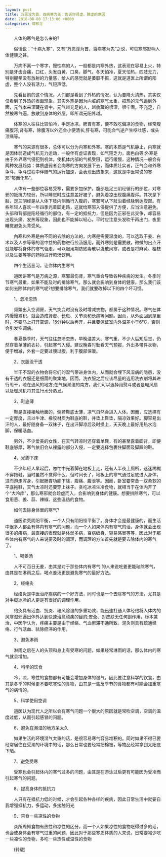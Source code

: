 ```yaml
---
layout: post
title: 万恶淫为首，百病寒为先；告诉你肾虚，脾虚的原因
date: 2018-08-08 17:13:00 +0800
categories: 戒邪淫
---
```


　　人体的寒气是怎么来的?
　　俗话说：“十病九寒”，又有“万恶淫为首，百病寒为先”之说，可见寒邪影响人体健康之甚。
　　万病不离一个寒字，慢性病的人，一般都是内寒外热，这表现在容易上火，特别是牙齿会痛，口红，头发白黄，口臭，脚气，冬天怕冷，夏天怕热，四肢无力，特别握拳没有放射的力量感，给人的感觉就是萎靡不振，这就是道医上所谓的阳虚，整个人没有活力，气短声低。
　　先看目前的这个情况，人们都是看到了外热的情况，认为要降火清热，其实仅仅看到了外热的表面现象。其实外热是因为内脏的寒气太重，把热的元气逼到外面，元气本来深藏在肾中，元气越充足的人，越收藏的很深，很牢固。不充足，自然被寒气逼，放散到身体的外层。即所谓元阳外越。
　　体寒的人往往比较怕冷，手足冰凉。脾胃有寒，便不敢吃偏凉的食物，经常腹痛腹泻;肾有寒，除腹泻以外还会小便清长;肝有寒，可能会气逆产生呕吐感，或头顶痛等。
　　寒气的来源有很多，总体可以分为内寒和外寒。寒的本质是气机静止，内寒就是因体弱造成气机无力运动，一般伴有虚证表现，如气短乏力，面色白等;外寒是由于外界寒气侵犯到机体，使机体内部的气机受阻，运行缓慢，这种情况一般会有两种发展趋势：体质虚弱者会向寒的方向发展下去，而体质壮实者，正气会和外寒争斗，争斗过程中伴随气的运行加速，会表现出热象来，这就是中医常说的寒邪“郁而化热”。
　　人体有一些部位容易受寒，需要多加保护。腹部是足三阴经循行的部位，对寒邪的抵抗力较弱，所以睡觉时应注意盖好被子，避免着凉出现腹痛腹泻。其次是下肢，足三阴经是从人体下肢内侧循行入腹的，寒邪可从下肢沿着经脉到达腹部。有些年轻人喜欢一年四季光着脚走路，这就给寒邪入侵提供了方便，应当注意避免。头部和背部是阳经循行的部位，有一定的抵抗力，但是因为正邪在此交争，却容易出现头痛、发热等现象，因此也不能掉以轻心，平时应注意头发吹干再出门，夜里睡觉避免头背受风。
　　內寒和外寒是由不同的去除的方法的，内寒是需要温度的，可以选取干姜、白术以及人参等等的温中益的药物进行煎汤服用，而外寒则是需要散，微微的出点汗就能够将身体的寒气驱走，可以服用荆防败毒散以发散风寒，或者是将麻黄、桂枝以及生姜等等的药物进行煎汤饮用。
　　四个生活恶习，让你体内生寒气
　　道医讲寒气是万病之源，寒邪最伤肾，寒气重会导致各种疾病的发生。冬季时节寒气最重，如果不能及时的排除寒气，那么就会影响到身体的健康。那么我们该如何去除体内的寒气呢?想要排除寒气，我们就要改掉以下的四个坏习惯。
　　1、忽冷忽热
　　频繁出入空调房，天气突变时没有及时增减衣物，都属于这种情况。寒气在体内慢慢累积，就会造成肾虚、长斑、关节炎和长痘等问题。因而，从外面回到屋里时，不要马上打开空调，15分钟以后再开，并且要保证室内外温差小于6℃，否则会引发空调病。
　　春夏换季时，天气往往忽冷忽热，早晚温差大、寒气重，不少人后知后觉，仍然穿着单薄的衣衫，引起寒气入侵。建议晚春时勤看天气预报，外出多带件衣物，便于增减，外套一定要过腰过腹，利于腹部保暖。
　　2、衣服没干透
　　半干不湿的衣物会将它们的湿气带进身体内，从而就会埋下风湿病的隐患，没有干透的衣服还是细菌的聚集地。因而，洗衣服之后应该尽量的选用洗衣剂将其进行甩干，晾在通风的地方;在气候潮湿的南方，我们可以选择用熨斗或者是电风扇以及暖风机将其进行水分蒸发。
　　3、鞋底薄
　　鞋是直接接触地面的，倘若鞋底太薄，凉气自然会进入人体。因而，应选择有一定厚度，且以牛津、橡胶材质为鞋底的鞋，并垫上鞋垫，隔凉效果好。脚容易出汗的人，最好随身备一双袜子，在出汗脚凉后及时换上，天天晚上最好用热水泡脚，保暖活血。
　　另外，不少爱美的女性，在天气转凉时还穿着单鞋，有的甚至露着脚背，即便鞋底够厚，寒气依旧会从裸露的部分入侵，一定要选择包裹住脚面及脚踝的鞋。
　　4、光脚下床
　　不少年轻人早起后，匆忙中光着脚在地板上走，还有人半夜上厕所，迷迷糊糊不穿拖鞋，当时虽然不觉得什么，但时间长了，地板上的寒气通过足底进入身体，进而游走浑身，引起肠胃功能下降，腹痛、腹泄等。因而，卧室要常备一双柔软的平底拖鞋，天气太凉时还要穿上袜子。贪吃冰凉生冷食物，就相当于在体内开了个“大冷库”，那么寒邪就会趁虚而入，会影响到身体的健康。想要排除寒气，可以食用葱、姜、蒜、辣椒、这些温热的食物。
　　如何去除身体里的寒气?
　　道医讲究阴阳平衡，一个人只有阴阳怪平衡了，身体才会是最健康的，而生活中很多人都会有体内有寒气的问题，而一个人如果体内有寒气的话，身体就会出现很多的疾病，最直接的表现就是体弱多病，百病缠身，容易感冒等等，因此对于那些体内有寒气的人来说要及时的调理，而调理的方法首先就是要去除体内的寒气了。
　　1、喝姜汤
　　人不可百日无姜，由其是对于那些体内有寒气 的人来说吃姜更能祛除寒气，由其是在淋雨之后，喝点姜汤更是避免寒气的最好方法。
　　2、经络灸
　　经络灸是中医治疗疾病的一个好方法，同时也是一个去除寒气的方法，尤其是对手脚冰冷的人更是有很好的调理作用。
　　络灸具有活血、抗炎、祛风除湿的多重功效，能迅速打通人体经络将人体内的风寒湿邪逼出体外达到快速治愈顽疾的目的;安全、对皮肤无任何副作用，标本兼治，中医学认为，疼痛主要是由于经络、气血瘀滞不通所致。泥灸则具有疏通经络、行气活血、祛除瘀滞的作用。
　　3、避免淋雨
　　淋雨之后在人的头顶和身上有受寒的问题，如果经常淋雨的话，那么体内的寒气就会增加。
　　4、科学的饮食
　　冷，凉，寒性的食物都有可能会增加身体的湿气，因此要注意科学的饮食，由其是冬季的时候更不要吃寒性的食物，由其是一些反季节的食物都有可能会加重寒气的病情的。
　　5、科学使用空调
　　道医认为现代人之所以会有寒气问题一个很大的原因就是常吹空调，空调的温度过低，从而引起感冒的问题。
　　6、避免在潮湿的地方呆太久
　　如果生活的环境湿气太重的话，是很容易寒气容易堆积的。同时如果不得已要经常居住在受潮的环境中的话，那么日常也要经常把棉被，等物品经常拿到太阳底下晒。
　　7、避免受寒
　　受寒也会引起体内的寒气过多的问题，由其是在游泳过后更有可能因为受冷而引起寒气的问题。
　　8、提高身体的抵抗力
　　人只有在抵抗力低的时候，才会引起各种各样的疾病，因此日常生活中就要自我增强抵抗力，多运动，多接触阳光
　　9、禁食一些凉性的食物
　　众所周知食物有热性和凉性的区分，而一个人如果凉性的食物吃得过多的话，也会使身体会有寒气过重的问题，因此对于那些寒质体质的人来说，日常要减少吃一些凉性的食物，多吃一些热性或温性的食物
　　(转载)